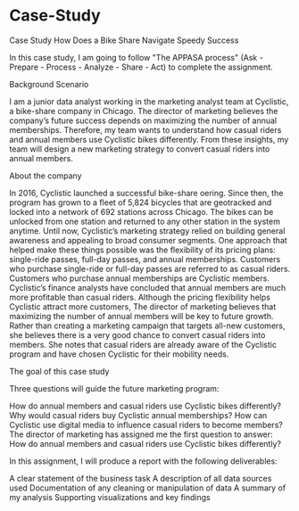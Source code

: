 # Case-Study
Case Study How Does a Bike Share Navigate Speedy Success

In this case study, I am going to follow "The APPASA process" (Ask - Prepare - Process - Analyze - Share - Act) to complete the assignment.

Background
Scenario

I am a junior data analyst working in the marketing analyst team at Cyclistic, a bike-share company in Chicago. The director of marketing believes the company’s future 
success depends on maximizing the number of annual memberships. Therefore, my team wants to understand how casual riders and annual members use Cyclistic bikes 
differently. From these insights, my team will design a new marketing strategy to convert casual riders into annual members.

About the company

In 2016, Cyclistic launched a successful bike-share oering. Since then, the program has grown to a fleet of 5,824 bicycles that are geotracked and locked into a 
network of 692 stations across Chicago. The bikes can be unlocked from one station and returned to any other station in the system anytime. Until now, Cyclistic’s 
marketing strategy relied on building general awareness and appealing to broad consumer segments. One approach that helped make these things possible was the flexibility 
of its pricing plans: single-ride passes, full-day passes, and annual memberships. Customers who purchase single-ride or full-day passes are referred to as casual riders. 
Customers who purchase annual memberships are Cyclistic members. Cyclistic’s finance analysts have concluded that annual members are much more profitable than casual riders. 
Although the pricing flexibility helps Cyclistic attract more customers, The director of marketing believes that maximizing the number of annual members will be key to 
future growth. Rather than creating a marketing campaign that targets all-new customers, she believes there is a very good chance to convert casual riders into members. 
She notes that casual riders are already aware of the Cyclistic program and have chosen Cyclistic for their mobility needs.

The goal of this case study

Three questions will guide the future marketing program:

How do annual members and casual riders use Cyclistic bikes differently?
Why would casual riders buy Cyclistic annual memberships?
How can Cyclistic use digital media to influence casual riders to become members?
The director of marketing has assigned me the first question to answer: How do annual members and casual riders use Cyclistic bikes differently?

In this assignment, I will produce a report with the following deliverables:

A clear statement of the business task
A description of all data sources used
Documentation of any cleaning or manipulation of data
A summary of my analysis
Supporting visualizations and key findings
